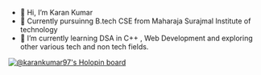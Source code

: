 - 👋 Hi, I’m Karan Kumar
- 🏫 Currently pursuinng B.tech CSE from Maharaja Surajmal Institute of technology
- 🌱 I’m currently learning DSA in C++ , Web Development and exploring other various tech and non tech fields.

[![@karankumar97's Holopin board](https://holopin.me/karankumar97)](https://holopin.io/@karankumar97)
<!---
KaranKumar-97/KaranKumar-97 is a ✨ special ✨ repository because its `README.md` (this file) appears on your GitHub profile.
You can click the Preview link to take a look at your changes.
--->
